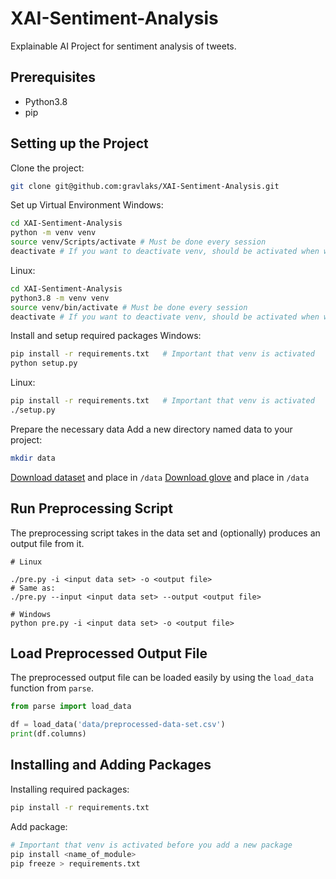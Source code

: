 # XAI-Sentiment-Analysis

Explainable AI Project for sentiment analysis of tweets.


## Prerequisites
* Python3.8
* pip

## Setting up the Project
Clone the project:
```sh
git clone git@github.com:gravlaks/XAI-Sentiment-Analysis.git
```

Set up Virtual Environment
Windows:
```sh
cd XAI-Sentiment-Analysis
python -m venv venv
source venv/Scripts/activate # Must be done every session
deactivate # If you want to deactivate venv, should be activated when working with the project
```

Linux:
```sh
cd XAI-Sentiment-Analysis
python3.8 -m venv venv
source venv/bin/activate # Must be done every session
deactivate # If you want to deactivate venv, should be activated when working with the project
```

Install and setup required packages
Windows:
```sh
pip install -r requirements.txt   # Important that venv is activated
python setup.py
```

Linux:
```sh
pip install -r requirements.txt   # Important that venv is activated
./setup.py
```

Prepare the necessary data
Add a new directory named data to your project:
```sh
mkdir data
```
[Download dataset](https://www.kaggle.com/kazanova/sentiment140) and place in `/data`
[Download glove](https://www.kaggle.com/watts2/glove6b50dtxt) and place in `/data`


## Run Preprocessing Script

The preprocessing script takes in the data set and (optionally) produces an output file from it.

```shellscript
# Linux

./pre.py -i <input data set> -o <output file>
# Same as:
./pre.py --input <input data set> --output <output file>

# Windows
python pre.py -i <input data set> -o <output file>
```

## Load Preprocessed Output File

The preprocessed output file can be loaded easily by using the `load_data` function from `parse`.

```python
from parse import load_data

df = load_data('data/preprocessed-data-set.csv')
print(df.columns)
```

## Installing and Adding Packages
Installing required packages:
```sh
pip install -r requirements.txt
```

Add package:
```sh
# Important that venv is activated before you add a new package
pip install <name_of_module>
pip freeze > requirements.txt
```
